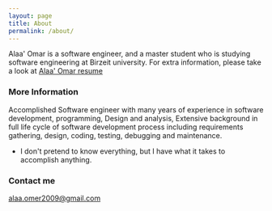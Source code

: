 ```yaml
---
layout: page
title: About
permalink: /about/
---
```

Alaa' Omar is a software engineer, and a master student who is studying software engineering at Birzeit university.
For extra information, please take a look at [Alaa' Omar resume](/docs/CV.pdf)

### More Information

Accomplished Software engineer with many years of experience in software development, programming, Design and analysis, Extensive background in full life cycle of software development process including requirements gathering, design, coding, testing, debugging and maintenance.

- I don't pretend to know everything, but I have what it takes to accomplish anything.

### Contact me

[alaa.omer2009@gmail.com](mailto:email@domain.com)
